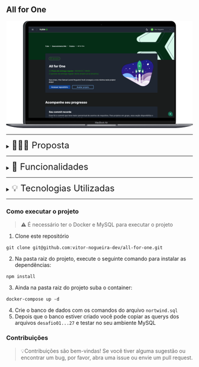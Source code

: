 ## All for One

![All for One](./project.png)

---
<details>
<summary><span style="font-size: 1.5rem;"> 👨🏼‍💻 Proposta</span></summary>
  - Desafios de SELECT e criação de dados; </br>
  - Desafios sobre filtragem de dados; </br>
  - Desafios de manipulação de tabelas.
</details>

---
<details>
<summary><span style="font-size: 1.5rem;"> 📝 Funcionalidades</span></summary>
  - Manipulação banco de dados MySQL - Nortwind </br>
  - Pesquisas, filtros e alterações no banco de dados
</details>

---
<details>
<summary><span style="font-size: 1.5rem;"> 💡 Tecnologias Utilizadas</span></summary>
  - MySQL </br>
  - Docker 
</details>

----
### Como executar o projeto
> ⚠️ É necessário ter o Docker e MySQL para executar o projeto
1. Clone este repositório
````
git clone git@github.com:vitor-nogueira-dev/all-for-one.git
````
2. Na pasta raiz do projeto, execute o seguinte comando para instalar as dependências:
```
npm install
``` 
3. Ainda na pasta raiz do projeto suba o container: 
````
docker-compose up -d
````
4. Crie o banco de dados com os comandos do arquivo `nortwind.sql`
5. Depois que o banco estiver criado você pode copiar as querys dos arquivos `desafio01...27` e testar no seu ambiente MySQL

### Contribuições
> 💡Contribuições são bem-vindas! Se você tiver alguma sugestão ou encontrar um bug, por favor, abra uma issue ou envie um pull request.



